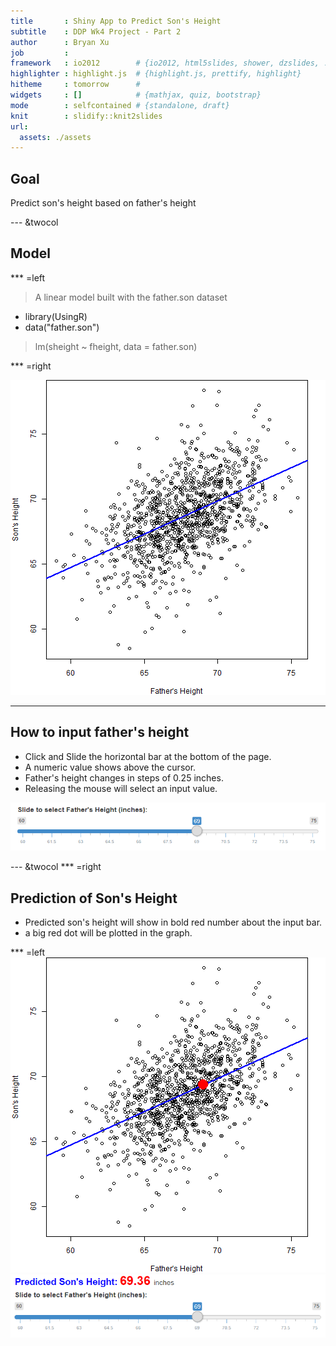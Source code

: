 ```yaml
---
title       : Shiny App to Predict Son's Height
subtitle    : DDP Wk4 Project - Part 2
author      : Bryan Xu
job         : 
framework   : io2012        # {io2012, html5slides, shower, dzslides, ...}
highlighter : highlight.js  # {highlight.js, prettify, highlight}
hitheme     : tomorrow      # 
widgets     : []            # {mathjax, quiz, bootstrap}
mode        : selfcontained # {standalone, draft}
knit        : slidify::knit2slides
url:
  assets: ./assets
---
```


## Goal

Predict son's height based on father's height


--- &twocol

## Model

*** =left

> A linear model built with the father.son dataset

- library(UsingR)
- data("father.son")

> lm(sheight ~ fheight, data = father.son)

*** =right

![plot of chunk unnamed-chunk-1](assets/fig/unnamed-chunk-1-1.png)


--- 

## How to input father's height

- Click and Slide the horizontal bar at the bottom of the page.
- A numeric value shows above the cursor. 
- Father's height changes in steps of 0.25 inches.
- Releasing the mouse will select an input value.




![alt text](inputbar.png)


--- &twocol
*** =right

## Prediction of Son's Height


- Predicted son's height will show in bold red number about the input bar.
- a big red dot will be plotted in the graph.

*** =left
![plot of chunk unnamed-chunk-2](assets/fig/unnamed-chunk-2-1.png)
![alt text](inputbar2.png)




